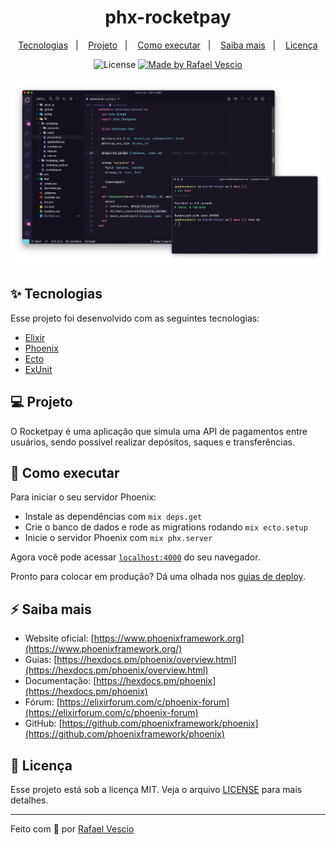 
<h1 align="center">phx-rocketpay</h1>

<p align="center">
  <a href="#-tecnologias">Tecnologias</a>&nbsp;&nbsp;&nbsp;|&nbsp;&nbsp;&nbsp;
  <a href="#-projeto">Projeto</a>&nbsp;&nbsp;&nbsp;|&nbsp;&nbsp;&nbsp;
  <a href="#-como-executar">Como executar</a>&nbsp;&nbsp;&nbsp;|&nbsp;&nbsp;&nbsp;
  <a href="#-saiba-mais">Saiba mais</a>&nbsp;&nbsp;&nbsp;|&nbsp;&nbsp;&nbsp;
  <a href="#-licença">Licença</a>
</p>


<p align="center">
  <img alt="License" src="https://img.shields.io/static/v1?label=license&message=MIT&color=8257E5&labelColor=000000">
    <a href="https://www.linkedin.com/in/rafael-vescio/">
    <img alt="Made by Rafael Vescio" src="https://img.shields.io/badge/made%20by-RafaelVsc-important?color=8257E5&labelColor=000000">
  </a>
</p>

![Código e terminal com testes](preview.png)

## ✨ Tecnologias

Esse projeto foi desenvolvido com as seguintes tecnologias:

- [Elixir](https://github.com/elixir-lang/elixir)
- [Phoenix](https://github.com/phoenixframework/phoenix)
- [Ecto](https://github.com/elixir-ecto/ecto)
- [ExUnit](https://github.com/elixir-lang/elixir/blob/master/lib/ex_unit/lib/ex_unit.ex)

## 💻 Projeto

O Rocketpay é uma aplicação que simula uma API de pagamentos entre usuários, sendo possível realizar depósitos, saques e transferências.

## 🚀 Como executar

Para iniciar o seu servidor Phoenix:

- Instale as dependências com `mix deps.get`
- Crie o banco de dados e rode as migrations rodando `mix ecto.setup`
- Inicie o servidor Phoenix com `mix phx.server`

Agora você pode acessar [`localhost:4000`](http://localhost:4000) do seu navegador.

Pronto para colocar em produção? Dá uma olhada nos [guias de deploy](https://hexdocs.pm/phoenix/deployment.html).

## ⚡️ Saiba mais

- Website oficial: [https://www.phoenixframework.org](https://www.phoenixframework.org/)
- Guias: [https://hexdocs.pm/phoenix/overview.html](https://hexdocs.pm/phoenix/overview.html)
- Documentação: [https://hexdocs.pm/phoenix](https://hexdocs.pm/phoenix)
- Fórum: [https://elixirforum.com/c/phoenix-forum](https://elixirforum.com/c/phoenix-forum)
- GitHub: [https://github.com/phoenixframework/phoenix](https://github.com/phoenixframework/phoenix)

## 📄 Licença

Esse projeto está sob a licença MIT. Veja o arquivo [LICENSE](LICENSE.md) para mais detalhes.

---

Feito com :brain: por [Rafael Vescio](https://www.linkedin.com/in/rafael-vescio/) 
